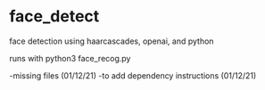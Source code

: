 # face_detect

face detection using haarcascades, openai, and python



runs with python3 face_recog.py

-missing files (01/12/21)
-to add dependency instructions (01/12/21)
